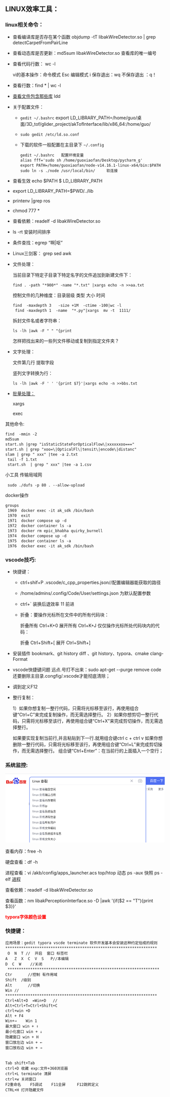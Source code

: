 ## LINUX效率工具：

### **linux相关命令：**


- 查看编译库是否存在某个函数 objdump  -tT libakWireDetector.so | grep detectCarpetFromPairLine

- 查看动态库是否更新：md5sum libakWireDetector.so   查看库的唯一编号 

- 查看代码行数： wc -l

  vi的基本操作：命令模式 Esc 编辑模式 i 保存退出：wq 不保存退出 ：q！

- 查看行数：find * | wc -l

- [查看文件包含那些库](https://blog.csdn.net/mayue_web/article/details/104019036) ldd 

- 关于配置文件：
  - `gedit ~/.bashrc`    export LD_LIBRARY_PATH=/home/guo/桌面/3D_tof/glider_project/akTofInterface/lib/x86_64:/home/guo/
  
  - `sudo gedit /etc/ld.so.conf`
  
  - 下载的软件一般配置在主目录下 `~/.config`
  
    ```shell
    gedit ~/.bashrc   配置环境变量
    alias fff='sudo sh /home/guoxiaofan/Desktop/pycharm_g'
    export PATH=/home/guoxiaofan/node-v14.16.1-linux-x64/bin:$PATH
    sudo ln -s ./node /usr/local/bin/     软连接
    ```
  
- 查看生效 echo $PATH      $ LD_LIBRARY_PATH

- export LD_LIBRARY_PATH=$PWD/../lib

- printenv |grep ros

- chmod 777 *

- 查看依赖：readelf -d libakWireDetector.so 

- ls -rt 安装时间排序

- 条件查找：egrep “啊|呕”

- Linux三剑客： grep sed awk 

- 文件处理：

  当前目录下特定子目录下特定名字的文件追加到新建文件下：

  ```shell
  find . -path "*900*" -name "*.txt" |xargs echo -n >>aa.txt
  ```

  控制文件的几种维度：目录层级 类型  大小 时间

  ```shell
  find  -maxdepth 3   -size +1M  -ctime -100|wc -l
   find -maxdepth 1  -name  "*.py"|xargs  mv -t  1111/
  ```

  拆封文件名或者字符串：

  ```shell
  ls -lh |awk -F " " "{print 
  ```

  怎样把找出来的一些列文件移动或复制到指定文件夹？

- 文字处理：

  文件第几行 提取字段

  竖列文字转换为行：

  ```shell
  ls -lh |awk -F ' ' '{print $7}'|xargs echo -n >>bbs.txt
  ```

- [批量处理：](https://www.cnblogs.com/xusx/p/6041089.html)

  xargs

  exec

其他命令:

```shell
find  -mmin -2
md5sum
start.sh |grep "isStaticStateForOpticalFlow\|xxxxxxoo==="
start.sh | grep "xoo=\|OpticalFl\|tensit\|encode\|distanc"
slam | grep " xxx" |tee -a 2.txt
 tail -f 1.txt
 start.sh  | grep " xxx" |tee -a 1.csv

```

小工具 传输局域网

` sudo ./dufs -p 80 . --allow-upload`

docker操作

```
groups 
 1969  docker exec -it ak_sdk /bin/bash
 1970  exit
 1971  docker compose up -d 
 1972  docker container ls -a
 1973  docker rm epic_bhabha quirky_burnell 
 1974  docker compose up -d 
 1975  docker container ls -a
 1976  docker exec -it ak_sdk /bin/bash
```



### vscode技巧:

- 快捷键：
  - ctrl+shif+P .vscode/c_cpp_properties.json//配置编辑器能获取的路径
  
  - /home/admins/.config/Code/User/settings.json 为默认配置参数
  
  - ctrl+` 装换后退效率  11 前进
  
  - 折叠：要操作光标所在文件中的所有代码块：
  
    折叠所有 Ctrl+K+0
    展开所有 Ctrl+K+J
    仅仅操作光标所处代码块内的代码：[](//对该像素是否为黄色进行判断)
  
    折叠 Ctrl+Shift+[
    展开 Ctrl+Shift+]
  
- 安装插件 bookmark、git history diff 、git history、typora、cmake  clang-Format

- vscode快捷键问题 远点.号打不出来：sudo apt-get --purge remove code   还要删除主目录.congfig/.vscode才能彻底清除；

- 调到定义F12

- 整行复制：

  1）如果你想复制一整行代码，只需将光标移至该行，再使用组合键“Ctrl+C”来完成复制操作，而无需选择整行。
  2）如果你想剪切一整行代码，只需将光标移至该行，再使用组合键“Ctrl+X”来完成剪切操作，而无需选择整行。

  如果要实现复制当前行,并且粘贴到下一行.就用组合键ctrl c + ctrl v
  如果你想删除一整行代码，只需将光标移至该行，再使用组合键“Ctrl+L”来完成剪切操作，而无需选择整行。
  组合键“Ctrl+Enter”：在当前行的上面插入一个空行；





### **系统监控**:

![image-20220104113624574](linux.assets/image-20220104113624574.png)

查看内存：free -h 

硬盘查看：df -h

进程查看：vi /akb/config/apps_launcher.acs   top/htop 动态  ps -aux 快照 	  ps -elf   [进程](https://www.jianshu.com/p/002efd45ea46)				

查看依赖：readelf -d libakWireDetector.so 

查看函数：nm  libakPerceptionInterface.so  -D |awk '{if($2 == "T"){print $3}}'

<font color=red>**typora字体颜色设置**</font>









### **快捷键：**

```shell
应用场景：gedit typora vscde terminate 软件开发基本会安装这种约定俗成的规则
*******************************************************************
 O	N  T //  开启  窗口 标签栏
A	Z  X  C  V  S   P//本编辑                        
D  C  W    //关闭                                     
 *******************************************************************
Ctr       //控制 有作用域
Shift  /级别
Alt       //切换
Win //
*******************************************************************
Ctrl+Alt+D  =Win+D   //
Alt+Ctrl+T=Ctrl+Shift+C
ctrl+win +D
Alt + F4      
Win+→    Win 1
最大窗口 win + ↑
最小化窗口 win + ↓
隐藏窗口 win + H
窗口放左边 win + ←
窗口放右边 win + →


Tab shift+Tab
ctrl+D 收藏 exp:文件+360浏览器
ctrl+L terminate 清屏
ctrl+w 关闭窗口
F2重命名    F5调试    F11全屏     F12跳转定义 
CTRL+H 打开隐藏文件

```



